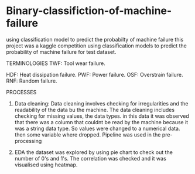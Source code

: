 # Binary-classifiction-of-machine-failure
using classification model to predict the probabilty of machine failure
this project was a kaggle competition using classification models to predict the probability of machine failure for test dataset.

TERMINOLOGIES
TWF: Tool wear failure. 

HDF: Heat dissipation failure.
PWF: Power failure. 
OSF: Overstrain failure. 
RNF: Random failure.

PROCESSES 
1. Data cleaning:
Data cleaning involves checking for irregularities and the readability of the data bu the machine. The data cleaning includes checking for missing values, the data types. in this data it was observed that there was a column that couldnt be read by the machine because it was a string data type. So values were changed to a numerical data. then some variable where dropped. Pipeline was used in the pre-processing

2. EDA
the dataset was explored by using pie chart to check out the number of 0's and 1's. The correlation was checked and it was visualised using heatmap.
